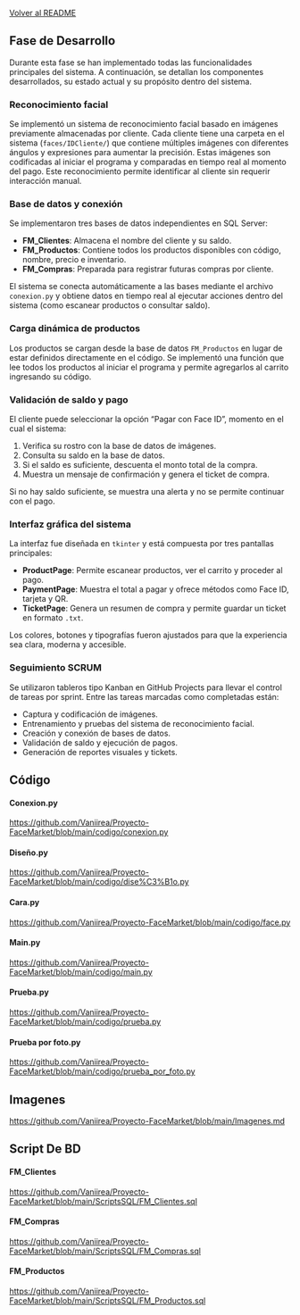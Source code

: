 [Volver al README](https://github.com/Vaniirea/Proyecto-FaceMarket/blob/main/README.md)

## Fase de Desarrollo

Durante esta fase se han implementado todas las funcionalidades principales del sistema. A continuación, se detallan los componentes desarrollados, su estado actual y su propósito dentro del sistema.

### Reconocimiento facial
Se implementó un sistema de reconocimiento facial basado en imágenes previamente almacenadas por cliente. Cada cliente tiene una carpeta en el sistema (`faces/IDCliente/`) que contiene múltiples imágenes con diferentes ángulos y expresiones para aumentar la precisión. Estas imágenes son codificadas al iniciar el programa y comparadas en tiempo real al momento del pago. Este reconocimiento permite identificar al cliente sin requerir interacción manual.

### Base de datos y conexión
Se implementaron tres bases de datos independientes en SQL Server:
- **FM_Clientes**: Almacena el nombre del cliente y su saldo.
- **FM_Productos**: Contiene todos los productos disponibles con código, nombre, precio e inventario.
- **FM_Compras**: Preparada para registrar futuras compras por cliente.

El sistema se conecta automáticamente a las bases mediante el archivo `conexion.py` y obtiene datos en tiempo real al ejecutar acciones dentro del sistema (como escanear productos o consultar saldo).

### Carga dinámica de productos
Los productos se cargan desde la base de datos `FM_Productos` en lugar de estar definidos directamente en el código. Se implementó una función que lee todos los productos al iniciar el programa y permite agregarlos al carrito ingresando su código.

### Validación de saldo y pago
El cliente puede seleccionar la opción “Pagar con Face ID”, momento en el cual el sistema:
1. Verifica su rostro con la base de datos de imágenes.
2. Consulta su saldo en la base de datos.
3. Si el saldo es suficiente, descuenta el monto total de la compra.
4. Muestra un mensaje de confirmación y genera el ticket de compra.

Si no hay saldo suficiente, se muestra una alerta y no se permite continuar con el pago.

### Interfaz gráfica del sistema
La interfaz fue diseñada en `tkinter` y está compuesta por tres pantallas principales:
- **ProductPage**: Permite escanear productos, ver el carrito y proceder al pago.
- **PaymentPage**: Muestra el total a pagar y ofrece métodos como Face ID, tarjeta y QR.
- **TicketPage**: Genera un resumen de compra y permite guardar un ticket en formato `.txt`.

Los colores, botones y tipografías fueron ajustados para que la experiencia sea clara, moderna y accesible.

### Seguimiento SCRUM
Se utilizaron tableros tipo Kanban en GitHub Projects para llevar el control de tareas por sprint. Entre las tareas marcadas como completadas están:
- Captura y codificación de imágenes.
- Entrenamiento y pruebas del sistema de reconocimiento facial.
- Creación y conexión de bases de datos.
- Validación de saldo y ejecución de pagos.
- Generación de reportes visuales y tickets.

## Código
#### Conexion.py
https://github.com/Vaniirea/Proyecto-FaceMarket/blob/main/codigo/conexion.py
#### Diseño.py
https://github.com/Vaniirea/Proyecto-FaceMarket/blob/main/codigo/dise%C3%B1o.py
#### Cara.py
https://github.com/Vaniirea/Proyecto-FaceMarket/blob/main/codigo/face.py
#### Main.py
https://github.com/Vaniirea/Proyecto-FaceMarket/blob/main/codigo/main.py
#### Prueba.py
https://github.com/Vaniirea/Proyecto-FaceMarket/blob/main/codigo/prueba.py
#### Prueba por foto.py
https://github.com/Vaniirea/Proyecto-FaceMarket/blob/main/codigo/prueba_por_foto.py

## Imagenes
https://github.com/Vaniirea/Proyecto-FaceMarket/blob/main/Imagenes.md

## Script De BD
#### FM_Clientes
https://github.com/Vaniirea/Proyecto-FaceMarket/blob/main/ScriptsSQL/FM_Clientes.sql
#### FM_Compras
https://github.com/Vaniirea/Proyecto-FaceMarket/blob/main/ScriptsSQL/FM_Compras.sql
#### FM_Productos
https://github.com/Vaniirea/Proyecto-FaceMarket/blob/main/ScriptsSQL/FM_Productos.sql
